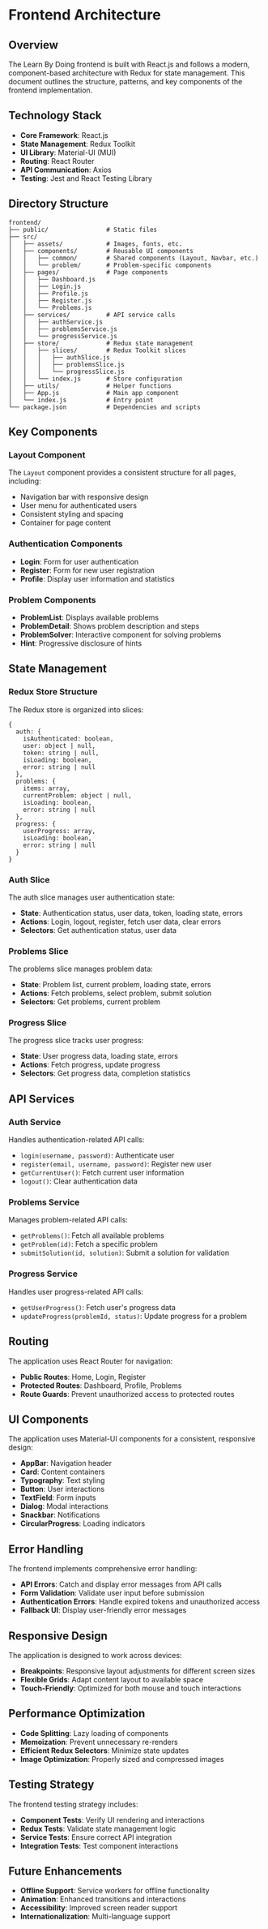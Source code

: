 # Frontend Architecture

## Overview

The Learn By Doing frontend is built with React.js and follows a modern, component-based architecture with Redux for state management. This document outlines the structure, patterns, and key components of the frontend implementation.

## Technology Stack

- **Core Framework**: React.js
- **State Management**: Redux Toolkit
- **UI Library**: Material-UI (MUI)
- **Routing**: React Router
- **API Communication**: Axios
- **Testing**: Jest and React Testing Library

## Directory Structure

```
frontend/
├── public/                # Static files
├── src/
│   ├── assets/            # Images, fonts, etc.
│   ├── components/        # Reusable UI components
│   │   ├── common/        # Shared components (Layout, Navbar, etc.)
│   │   └── problem/       # Problem-specific components
│   ├── pages/             # Page components
│   │   ├── Dashboard.js
│   │   ├── Login.js
│   │   ├── Profile.js
│   │   ├── Register.js
│   │   └── Problems.js
│   ├── services/          # API service calls
│   │   ├── authService.js
│   │   ├── problemsService.js
│   │   └── progressService.js
│   ├── store/             # Redux state management
│   │   ├── slices/        # Redux Toolkit slices
│   │   │   ├── authSlice.js
│   │   │   ├── problemsSlice.js
│   │   │   └── progressSlice.js
│   │   └── index.js       # Store configuration
│   ├── utils/             # Helper functions
│   ├── App.js             # Main app component
│   └── index.js           # Entry point
└── package.json           # Dependencies and scripts
```

## Key Components

### Layout Component

The `Layout` component provides a consistent structure for all pages, including:
- Navigation bar with responsive design
- User menu for authenticated users
- Consistent styling and spacing
- Container for page content

### Authentication Components

- **Login**: Form for user authentication
- **Register**: Form for new user registration
- **Profile**: Display user information and statistics

### Problem Components

- **ProblemList**: Displays available problems
- **ProblemDetail**: Shows problem description and steps
- **ProblemSolver**: Interactive component for solving problems
- **Hint**: Progressive disclosure of hints

## State Management

### Redux Store Structure

The Redux store is organized into slices:

```
{
  auth: {
    isAuthenticated: boolean,
    user: object | null,
    token: string | null,
    isLoading: boolean,
    error: string | null
  },
  problems: {
    items: array,
    currentProblem: object | null,
    isLoading: boolean,
    error: string | null
  },
  progress: {
    userProgress: array,
    isLoading: boolean,
    error: string | null
  }
}
```

### Auth Slice

The auth slice manages user authentication state:

- **State**: Authentication status, user data, token, loading state, errors
- **Actions**: Login, logout, register, fetch user data, clear errors
- **Selectors**: Get authentication status, user data

### Problems Slice

The problems slice manages problem data:

- **State**: Problem list, current problem, loading state, errors
- **Actions**: Fetch problems, select problem, submit solution
- **Selectors**: Get problems, current problem

### Progress Slice

The progress slice tracks user progress:

- **State**: User progress data, loading state, errors
- **Actions**: Fetch progress, update progress
- **Selectors**: Get progress data, completion statistics

## API Services

### Auth Service

Handles authentication-related API calls:

- `login(username, password)`: Authenticate user
- `register(email, username, password)`: Register new user
- `getCurrentUser()`: Fetch current user information
- `logout()`: Clear authentication data

### Problems Service

Manages problem-related API calls:

- `getProblems()`: Fetch all available problems
- `getProblem(id)`: Fetch a specific problem
- `submitSolution(id, solution)`: Submit a solution for validation

### Progress Service

Handles user progress-related API calls:

- `getUserProgress()`: Fetch user's progress data
- `updateProgress(problemId, status)`: Update progress for a problem

## Routing

The application uses React Router for navigation:

- **Public Routes**: Home, Login, Register
- **Protected Routes**: Dashboard, Profile, Problems
- **Route Guards**: Prevent unauthorized access to protected routes

## UI Components

The application uses Material-UI components for a consistent, responsive design:

- **AppBar**: Navigation header
- **Card**: Content containers
- **Typography**: Text styling
- **Button**: User interactions
- **TextField**: Form inputs
- **Dialog**: Modal interactions
- **Snackbar**: Notifications
- **CircularProgress**: Loading indicators

## Error Handling

The frontend implements comprehensive error handling:

- **API Errors**: Catch and display error messages from API calls
- **Form Validation**: Validate user input before submission
- **Authentication Errors**: Handle expired tokens and unauthorized access
- **Fallback UI**: Display user-friendly error messages

## Responsive Design

The application is designed to work across devices:

- **Breakpoints**: Responsive layout adjustments for different screen sizes
- **Flexible Grids**: Adapt content layout to available space
- **Touch-Friendly**: Optimized for both mouse and touch interactions

## Performance Optimization

- **Code Splitting**: Lazy loading of components
- **Memoization**: Prevent unnecessary re-renders
- **Efficient Redux Selectors**: Minimize state updates
- **Image Optimization**: Properly sized and compressed images

## Testing Strategy

The frontend testing strategy includes:

- **Component Tests**: Verify UI rendering and interactions
- **Redux Tests**: Validate state management logic
- **Service Tests**: Ensure correct API integration
- **Integration Tests**: Test component interactions

## Future Enhancements

- **Offline Support**: Service workers for offline functionality
- **Animation**: Enhanced transitions and interactions
- **Accessibility**: Improved screen reader support
- **Internationalization**: Multi-language support
